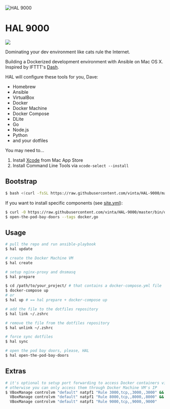 ![HAL 9000](https://raw.githubusercontent.com/vinta/HAL-9000/master/assets/HAL_9000.jpg "HAL 9000")

# HAL 9000

[![](https://img.shields.io/badge/made%20with-%e2%9d%a4-ff69b4.svg?style=flat-square)](http://vinta.ws)

Dominating your dev environment like cats rule the Internet.

Building a Dockerized development environment with Ansible on Mac OS X. Inspired by IFTTT's [Dash](https://github.com/IFTTT/dash).

HAL will configure these tools for you, Dave:

- Homebrew
- Ansible
- VirtualBox
- Docker
- Docker Machine
- Docker Compose
- DLite
- Go
- Node.js
- Python
- and your dotfiles

You may need to...

1. Install [Xcode](https://itunes.apple.com/us/app/xcode/id497799835) from Mac App Store
2. Install Command Line Tools via `xcode-select --install`

## Bootstrap

``` bash
$ bash <(curl -fsSL https://raw.githubusercontent.com/vinta/HAL-9000/master/bin/open-the-pod-bay-doors)
```

If you want to install specific components (see [site.yml](https://github.com/vinta/HAL-9000/blob/master/playbooks/site.yml)):

``` bash
$ curl -O https://raw.githubusercontent.com/vinta/HAL-9000/master/bin/open-the-pod-bay-doors
$ open-the-pod-bay-doors --tags docker,go
```

## Usage

``` bash
# pull the repo and run ansible-playbook
$ hal update

# create the Docker Machine VM
$ hal create

# setup nginx-proxy and dnsmasq
$ hal prepare

$ cd /path/to/your_project/ # that contains a docker-compose.yml file
$ docker-compose up
# or
$ hal up # == hal prepare + docker-compose up

# add the file to the dotfiles repository
$ hal link ~/.zshrc

# remove the file from the dotfiles repository
$ hal unlink ~/.zshrc

# force sync dotfiles
$ hal sync

# open the pod bay doors, please, HAL
$ hal open-the-pod-bay-doors
```

## Extras

``` bash
# it's optional to setup port forwarding to access Docker containers via 127.0.0.1
# otherwise you can only access them through Docker Machine VM's IP
$ VBoxManage controlvm "default" natpf1 "Rule 3000,tcp,,3000,,3000" && \
  VBoxManage controlvm "default" natpf1 "Rule 8000,tcp,,8000,,8000" && \
  VBoxManage controlvm "default" natpf1 "Rule 9000,tcp,,9000,,9000"
```
